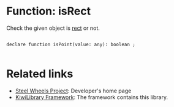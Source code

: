 # Function: isRect
Check the given object is [rect](Type/Rect.md) or not.

<code>
declare function isPoint(value: any): boolean ;

</code>

# Related links
* [Steel Wheels Project](https://gitlab.com/steewheels/project/-/blob/main/README.md): Developer's home page
* [KiwiLibrary Framework](https://gitlab.com/steewheels/kiwiscript/-/blob/main/KiwiLibrary/README.md): The framework contains this library.


